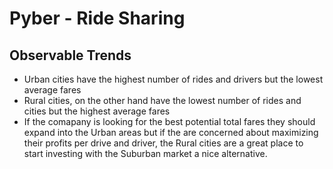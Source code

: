 # Pyber - Ride Sharing
## Observable Trends
* Urban cities have the highest number of rides and drivers but the lowest average fares
* Rural cities, on the other hand have the lowest number of rides and cities but the highest average fares
* If the comapany is looking for the best potential total fares they should expand into the Urban areas but if the are concerned about maximizing their profits per drive and driver, the Rural cities are a great place to start investing with the Suburban market a nice alternative.